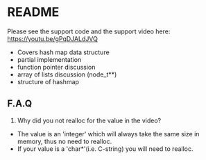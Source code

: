 # README

Please see the support code and the support video here: https://youtu.be/gPqDJALdJVQ

- Covers hash map data structure
- partial implementation
- function pointer discussion
- array of lists discussion (node_t**)
- structure of hashmap

## F.A.Q

1. Why did you not realloc for the value in the video?
  - The value is an 'integer' which will always take the same size in memory, thus no need to realloc.
  - If your value is a 'char*'(i.e. C-string) you will need to realloc.
